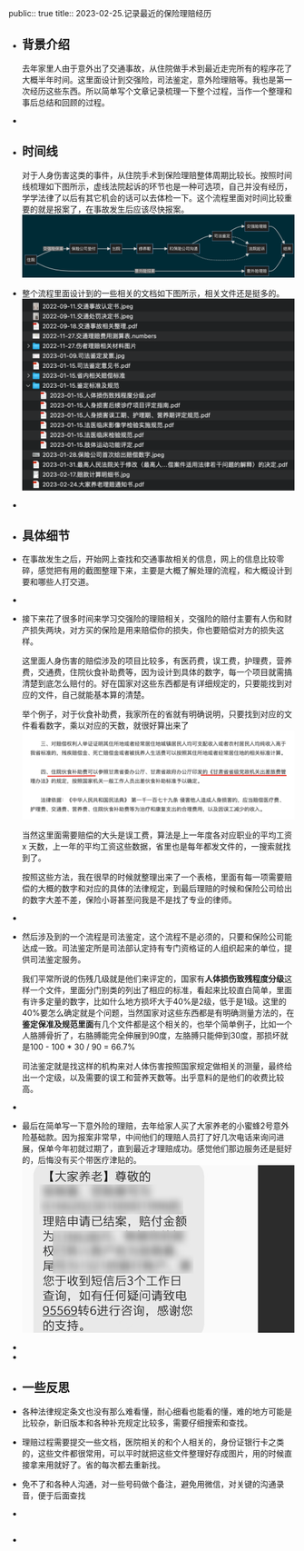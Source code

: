 public:: true
title:: 2023-02-25.记录最近的保险理赔经历

- ## 背景介绍
  去年家里人由于意外出了交通事故，从住院做手术到最近走完所有的程序花了大概半年时间。这里面设计到交强险，司法鉴定，意外险理赔等。我也是第一次经历这些东西。所以简单写个文章记录梳理一下整个过程，当作一个整理和事后总结和回顾的过程。
-
- ## 时间线
  对于人身伤害这类的事件，从住院手术到保险理赔整体周期比较长。按照时间线梳理如下图所示，虚线法院起诉的环节也是一种可选项，自己并没有经历，学学法律了以后有其它机会的话可以去体检一下。这个流程里面对时间比较重要的就是报案了，在事故发生后应该尽快报案。
  ![image.png](../assets/image_1677601528382_0.png)
- 整个流程里面设计到的一些相关的文档如下图所示，相关文件还是挺多的。
  ![image.png](../assets/image_1677596329795_0.png)
-
- ## 具体细节
- 在事故发生之后，开始网上查找和交通事故相关的信息，网上的信息比较零碎，感觉把有用的截图整理下来，主要是大概了解处理的流程，和大概设计到要和哪些人打交道。
-
- 接下来花了很多时间来学习交强险的理赔相关，交强险的赔付主要有人伤和财产损失两块，对方买的保险是用来赔偿你的损失，你也要赔偿对方的损失这样。
  
  这里面人身伤害的赔偿涉及的项目比较多，有医药费，误工费，护理费，营养费，交通费，住院伙食补助费等，因为设计到具体的数字，每一个项目就需搞清楚到底怎么赔付的。好在国家对这些东西都是有详细规定的，只要能找到对应的文件，自己就能基本算的清楚。
  
  举个例子，对于伙食补助费，我家所在的省就有明确说明，只要找到对应的文件看看数字，乘以对应的天数，就很好算出来了
  ![image.png](../assets/image_1677597648440_0.png)
  
  当然这里面需要赔偿的大头是误工费，算法是上一年度各对应职业的平均工资 x 天数，上一年的平均工资这些数据，省里也是每年都发文件的，一搜索就找到了。
  
  按照这些方法，我在很早的时候就整理出来了一个表格，里面有每一项需要赔偿的大概的数字和对应的具体的法律规定，到最后理赔的时候和保险公司给出的数字大差不差，保险小哥甚至问我是不是找了专业的律师。
-
- 然后涉及到的一个流程是司法鉴定，这个流程不是必须的，只要和保险公司能达成一致。司法鉴定所是司法部认定持有专门资格证的人组织起来的单位，提供司法鉴定服务。
  
  我们平常所说的伤残几级就是他们来评定的，国家有**人体损伤致残程度分级**这样一个文件，里面分门别类的列出了相应的标准，看起来比较直白简单，里面有许多定量的数字，比如什么地方损坏大于40%是2级，低于是1级。这里的40%要怎么确定就是个问题，当然国家对这些东西都是有明确测量方法的，在**鉴定保准及规范里面**有几个文件都是这个相关的，也举个简单例子，比如一个人胳膊骨折了，右胳膊能完全伸展到90度，左胳膊只能伸到30度，那损坏就是100 - 100 * 30 / 90 = 66.7%
  
  司法鉴定就是找这样的机构来对人体伤害按照国家规定做相关的测量，最终给出一个定级，以及需要的误工和营养天数等。出乎意料的是他们的收费比较高。
-
- 最后在简单写一下意外险的理赔，去年给家人买了大家养老的小蜜蜂2号意外险基础款。因为报案非常早，中间他们的理赔人员打了好几次电话来询问进展，保单今年初就过期了，直到最近才理赔成功。感觉他们那边服务还是挺好的，后悔没有买个带医疗津贴的。
  ![image.png](../assets/image_1677599664591_0.png)
-
-
- ## 一些反思
- 各种法律规定条文也没有那么难看懂，耐心细看也能看的懂，难的地方可能是比较杂，新旧版本和各种补充规定比较多，需要仔细搜索和查找。
- 理赔过程需要提交一些文档，医院相关的和个人相关的，身份证银行卡之类的，这些文件都很常用，可以平时就把这些文件整理好存成图片，用的时候直接拿来用就好了。省的每次都去重新找。
- 免不了和各种人沟通，对一些号码做个备注，避免用微信，对关键的沟通录音，便于后面查找
-
- ##